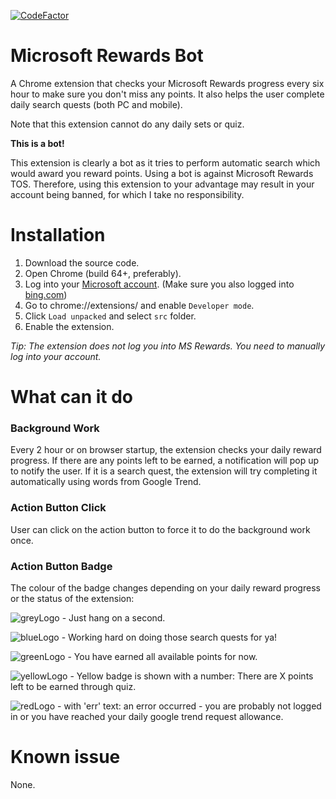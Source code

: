 [![CodeFactor](https://www.codefactor.io/repository/github/tmxkn1/microsoft-reward-chrome-ext/badge)](https://www.codefactor.io/repository/github/tmxkn1/microsoft-reward-chrome-ext)

# Microsoft Rewards Bot

A Chrome extension that checks your Microsoft Rewards progress every six hour to make sure you don't miss any points. It also helps the user complete daily search quests (both PC and mobile).

Note that this extension cannot do any daily sets or quiz.

**This is a bot!**

This extension is clearly a bot as it tries to perform automatic search which would award you reward points. Using a bot is against Microsoft Rewards TOS. Therefore, using this extension to your advantage may result in your account being banned, for which I take no responsibility. 

# Installation

1. Download the source code.
2. Open Chrome (build 64+, preferably).
3. Log into your [Microsoft account](https://www.microsoft.com). (Make sure you also logged into [bing.com](bing.com))
4. Go to chrome://extensions/ and enable `Developer mode`.
5. Click `Load unpacked` and select `src` folder.
6. Enable the extension.

*Tip: The extension does not log you into MS Rewards. You need to manually log into your account.*

# What can it do

### Background Work

Every 2 hour or on browser startup, the extension checks your daily reward progress. If there are any points left to be earned, a notification will pop up to notify the user. If it is a search quest, the extension will try completing it automatically using words from Google Trend.

### Action Button Click

User can click on the action button to force it to do the background work once.

### Action Button Badge

The colour of the badge changes depending on your daily reward progress or the status of the extension:

![greyLogo](https://github.com/tmxkn1/Microsoft-Reward-Chrome-Ext/blob/master/src/img/grey@1x.png?raw=true) - Just hang on a second.

![blueLogo](https://github.com/tmxkn1/Microsoft-Reward-Chrome-Ext/blob/master/src/img/busy@1x.png?raw=true) - Working hard on doing those search quests for ya!

![greenLogo](https://github.com/tmxkn1/Microsoft-Reward-Chrome-Ext/blob/master/src/img/done@1x.png?raw=true) - You have earned all available points for now.

![yellowLogo](https://github.com/tmxkn1/Microsoft-Reward-Chrome-Ext/blob/master/src/img/warn@1x.png?raw=true) - Yellow badge is shown with a number: There are X points left to be earned through quiz.

![redLogo](https://github.com/tmxkn1/Microsoft-Reward-Chrome-Ext/blob/master/src/img/err@1x.png?raw=true) - with 'err' text: an error occurred - you are probably not logged in or you have reached your daily google trend request allowance.

# Known issue

None.